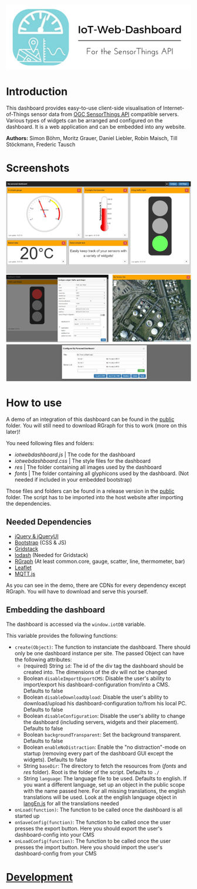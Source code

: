 ![IoT-Web-Dashboard-Banner](doc/img/IoT-WebDashboard-Banner.jpg)

# Introduction

This dashboard provides easy-to-use client-side visualisation of Internet-of-Things sensor data from [OGC SensorThings API](https://github.com/opengeospatial/sensorthings) compatible servers. Various types of widgets can be arranged and configured on the dashboard. It is a web application and can be embedded into any website. 

**Authors:** Simon Böhm, Moritz Grauer, Daniel Liebler, Robin Maisch, Till Stöckmann, Frederic Tausch

# Screenshots

![widget_showcase](doc/img/Widgets.jpg)
![dashboard_configuration](doc/img/DashboardConfiguration.png)

# How to use

A demo of an integration of this dashboard can be found in the [public](https://github.com/IoT-WebDashboard/IoT-WebDashboard/tree/master/public) folder. You will still need to download RGraph for this to work (more on this later)!

You need following files and folders:
 - *iotwebdashboard.js* | The code for the dashboard
 - *iotwebdashboard.css* | The style files for the dashboard
 - *res* | The folder containing all images used by the dashboard
 - *fonts* | The folder containing all glyphicons used by the dashboard. (Not needed if included in your embedded bootstrap)
 
Those files and folders can be found in a release version in the [public](https://github.com/IoT-WebDashboard/IoT-WebDashboard/tree/master/public) folder. The script has to be imported into the host website after importing the dependencies. 

## Needed Dependencies ##

 - [jQuery & jQueryUI](https://jquery.com) 
 - [Bootstrap](https://getbootstrap.com) (CSS & JS)
 - [Gridstack](https://github.com/troolee/gridstack.js)
 - [lodash](https://lodash.com/) (Needed for Gridstack)
 - [RGraph](https://www.rgraph.net/) (At least common.core, gauge, scatter, line, thermometer, bar)
 - [Leaflet](http://leafletjs.com/)
 - [MQTT.js](https://www.npmjs.com/package/mqtt)
 
As you can see in the demo, there are CDNs for every dependency except RGraph. You will have to download and serve this yourself.

## Embedding the dashboard ##

The dashboard is accessed via the `window.iotDB` variable. 

This variable provides the following functions:
- `create(Object)`: The function to instanciate the dashboard. There should only be one dashboard instance per site. The passed Object can have the following attributes:
    - (required) String `id`: The id of the div tag the dashboard should be created into. The dimensions of the div will not be changed
    - Boolean `disableImportExportCMS`: Disable the user's ability to import/export his dashboard-configuration from/into a CMS. Defaults to false
    - Boolean `disableDownloadUpload`: Disable the user's ability to download/upload his dashboard-configuration to/from his local PC. Defaults to false
    - Boolean `disableConfiguration`: Disable the user's ability to change the dashboard (including servers, widgets and their placement). Defaults to false
    - Boolean `backgroundTransparent`: Set the background transparent. Defaults to false
    - Boolean `enableNoDistraction`: Enable the "no distraction"-mode on startup (removing every part of the dashboard GUI except the widgets). Defaults to false
    - String `baseDir`: The directory to fetch the resources from (*fonts* and *res* folder). Root is the folder of the script. Defaults to `./`
    - String `language`: The language file to be used. Defaults to english. If you want a different language, set up an object in the public scope with the name passed here. For all missing translations, the english translations will be used. Look at the english language object in [langEn.js](https://github.com/IoT-WebDashboard/IoT-WebDashboard/tree/master/src/View) for all the translations needed
- `onLoad(function)`: The function to be called once the dashboard is all started up
- `onSaveConfig(function)`: The function to be called once the user presses the export button. Here you should export the user's dashboard-config into your CMS
- `onLoadConfig(function)`: The function to be called once the user presses the import button. Here you should import the user's dashboard-config from your CMS

# [Development](https://github.com/IoT-WebDashboard/IoT-WebDashboard/blob/master/doc/DEV.md) #

